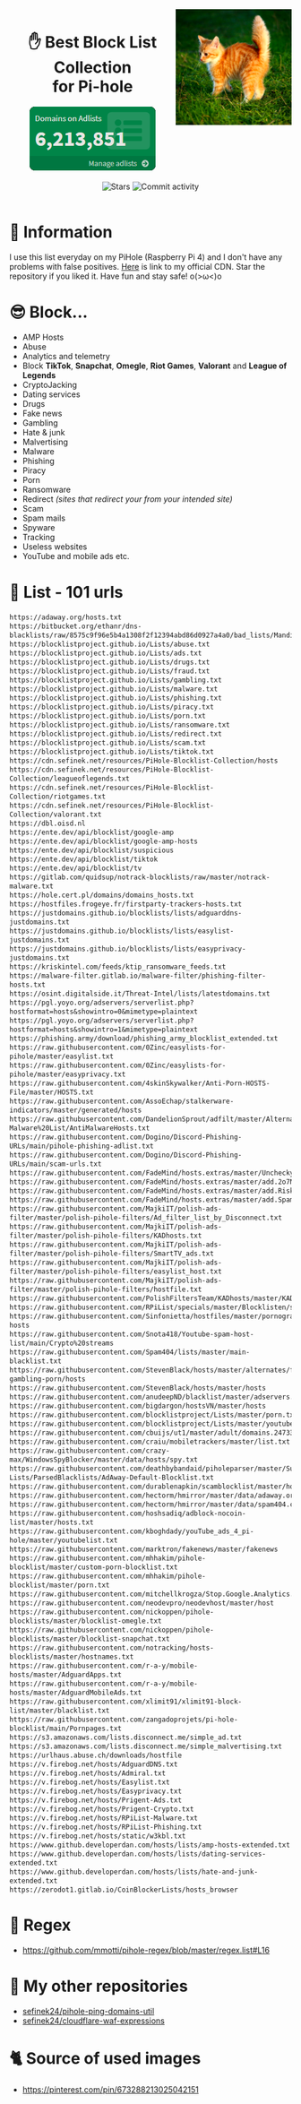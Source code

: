 <img width="41%" align="right" src="images/kitten.png" alt="Gigachad kitten">

<div align="center">
    <h1>
        ✋ Best Block List Collection<br>
        for Pi-hole
    </h1>
    <img src="images/adlists.png" alt="Domains on Adlists"><br><br>
    <img src="https://img.shields.io/github/stars/sefinek24/PiHole-Blocklist-Collection?label=STARS&style=for-the-badge" alt="Stars">
    <img src="https://img.shields.io/github/commit-activity/m/sefinek24/PiHole-Blocklist-Collection?label=COMMIT+ACTIVITY&style=for-the-badge" alt="Commit activity">
</div>
<br>

# 📝 Information
I use this list everyday on my PiHole (Raspberry Pi 4) and I don't have any problems with false positives. [Here](https://cdn.sefinek.net/resources/PiHole-Blocklist-Collection/<FileName>.txt) is link to my official CDN. Star the repository if you liked it. Have fun and stay safe! o(>ω<)o

# 😎 Block...
- AMP Hosts
- Abuse
- Analytics and telemetry
- Block __TikTok__, __Snapchat__, __Omegle__, __Riot Games__, **Valorant** and __League of Legends__
- CryptoJacking
- Dating services
- Drugs
- Fake news
- Gambling
- Hate & junk
- Malvertising
- Malware
- Phishing
- Piracy
- Porn
- Ransomware
- Redirect *(sites that redirect your from your intended site)*
- Scam
- Spam mails
- Spyware
- Tracking
- Useless websites
- YouTube and mobile ads etc.

# 📃 List - 101 urls
```
https://adaway.org/hosts.txt
https://bitbucket.org/ethanr/dns-blacklists/raw/8575c9f96e5b4a1308f2f12394abd86d0927a4a0/bad_lists/Mandiant_APT1_Report_Appendix_D.txt
https://blocklistproject.github.io/Lists/abuse.txt
https://blocklistproject.github.io/Lists/ads.txt
https://blocklistproject.github.io/Lists/drugs.txt
https://blocklistproject.github.io/Lists/fraud.txt
https://blocklistproject.github.io/Lists/gambling.txt
https://blocklistproject.github.io/Lists/malware.txt
https://blocklistproject.github.io/Lists/phishing.txt
https://blocklistproject.github.io/Lists/piracy.txt
https://blocklistproject.github.io/Lists/porn.txt
https://blocklistproject.github.io/Lists/ransomware.txt
https://blocklistproject.github.io/Lists/redirect.txt
https://blocklistproject.github.io/Lists/scam.txt
https://blocklistproject.github.io/Lists/tiktok.txt
https://cdn.sefinek.net/resources/PiHole-Blocklist-Collection/hosts
https://cdn.sefinek.net/resources/PiHole-Blocklist-Collection/leagueoflegends.txt
https://cdn.sefinek.net/resources/PiHole-Blocklist-Collection/riotgames.txt
https://cdn.sefinek.net/resources/PiHole-Blocklist-Collection/valorant.txt
https://dbl.oisd.nl
https://ente.dev/api/blocklist/google-amp
https://ente.dev/api/blocklist/google-amp-hosts
https://ente.dev/api/blocklist/suspicious
https://ente.dev/api/blocklist/tiktok
https://ente.dev/api/blocklist/tv
https://gitlab.com/quidsup/notrack-blocklists/raw/master/notrack-malware.txt
https://hole.cert.pl/domains/domains_hosts.txt
https://hostfiles.frogeye.fr/firstparty-trackers-hosts.txt
https://justdomains.github.io/blocklists/lists/adguarddns-justdomains.txt
https://justdomains.github.io/blocklists/lists/easylist-justdomains.txt
https://justdomains.github.io/blocklists/lists/easyprivacy-justdomains.txt
https://kriskintel.com/feeds/ktip_ransomware_feeds.txt
https://malware-filter.gitlab.io/malware-filter/phishing-filter-hosts.txt
https://osint.digitalside.it/Threat-Intel/lists/latestdomains.txt
https://pgl.yoyo.org/adservers/serverlist.php?hostformat=hosts&showintro=0&mimetype=plaintext
https://pgl.yoyo.org/adservers/serverlist.php?hostformat=hosts&showintro=1&mimetype=plaintext
https://phishing.army/download/phishing_army_blocklist_extended.txt
https://raw.githubusercontent.com/0Zinc/easylists-for-pihole/master/easylist.txt
https://raw.githubusercontent.com/0Zinc/easylists-for-pihole/master/easyprivacy.txt
https://raw.githubusercontent.com/4skinSkywalker/Anti-Porn-HOSTS-File/master/HOSTS.txt
https://raw.githubusercontent.com/AssoEchap/stalkerware-indicators/master/generated/hosts
https://raw.githubusercontent.com/DandelionSprout/adfilt/master/Alternate%20versions%20Anti-Malware%20List/AntiMalwareHosts.txt
https://raw.githubusercontent.com/Dogino/Discord-Phishing-URLs/main/pihole-phishing-adlist.txt
https://raw.githubusercontent.com/Dogino/Discord-Phishing-URLs/main/scam-urls.txt
https://raw.githubusercontent.com/FadeMind/hosts.extras/master/UncheckyAds/hosts
https://raw.githubusercontent.com/FadeMind/hosts.extras/master/add.2o7Net/hosts
https://raw.githubusercontent.com/FadeMind/hosts.extras/master/add.Risk/hosts
https://raw.githubusercontent.com/FadeMind/hosts.extras/master/add.Spam/hosts
https://raw.githubusercontent.com/MajkiIT/polish-ads-filter/master/polish-pihole-filters/Ad_filter_list_by_Disconnect.txt
https://raw.githubusercontent.com/MajkiIT/polish-ads-filter/master/polish-pihole-filters/KADhosts.txt
https://raw.githubusercontent.com/MajkiIT/polish-ads-filter/master/polish-pihole-filters/SmartTV_ads.txt
https://raw.githubusercontent.com/MajkiIT/polish-ads-filter/master/polish-pihole-filters/easylist_host.txt
https://raw.githubusercontent.com/MajkiIT/polish-ads-filter/master/polish-pihole-filters/hostfile.txt
https://raw.githubusercontent.com/PolishFiltersTeam/KADhosts/master/KADhosts.txt
https://raw.githubusercontent.com/RPiList/specials/master/Blocklisten/spam.mails
https://raw.githubusercontent.com/Sinfonietta/hostfiles/master/pornography-hosts
https://raw.githubusercontent.com/Snota418/Youtube-spam-host-list/main/Crypto%20streams
https://raw.githubusercontent.com/Spam404/lists/master/main-blacklist.txt
https://raw.githubusercontent.com/StevenBlack/hosts/master/alternates/fakenews-gambling-porn/hosts
https://raw.githubusercontent.com/StevenBlack/hosts/master/hosts
https://raw.githubusercontent.com/anudeepND/blacklist/master/adservers.txt
https://raw.githubusercontent.com/bigdargon/hostsVN/master/hosts
https://raw.githubusercontent.com/blocklistproject/Lists/master/porn.txt
https://raw.githubusercontent.com/blocklistproject/Lists/master/youtube.txt
https://raw.githubusercontent.com/cbuijs/ut1/master/adult/domains.24733
https://raw.githubusercontent.com/craiu/mobiletrackers/master/list.txt
https://raw.githubusercontent.com/crazy-max/WindowsSpyBlocker/master/data/hosts/spy.txt
https://raw.githubusercontent.com/deathbybandaid/piholeparser/master/Subscribable-Lists/ParsedBlacklists/AdAway-Default-Blocklist.txt
https://raw.githubusercontent.com/durablenapkin/scamblocklist/master/hosts.txt
https://raw.githubusercontent.com/hectorm/hmirror/master/data/adaway.org/list.txt
https://raw.githubusercontent.com/hectorm/hmirror/master/data/spam404.com/list.txt
https://raw.githubusercontent.com/hoshsadiq/adblock-nocoin-list/master/hosts.txt
https://raw.githubusercontent.com/kboghdady/youTube_ads_4_pi-hole/master/youtubelist.txt
https://raw.githubusercontent.com/marktron/fakenews/master/fakenews
https://raw.githubusercontent.com/mhhakim/pihole-blocklist/master/custom-porn-blocklist.txt
https://raw.githubusercontent.com/mhhakim/pihole-blocklist/master/porn.txt
https://raw.githubusercontent.com/mitchellkrogza/Stop.Google.Analytics.Ghost.Spam.HOWTO/master/output/domains/INACTIVE/list
https://raw.githubusercontent.com/neodevpro/neodevhost/master/host
https://raw.githubusercontent.com/nickoppen/pihole-blocklists/master/blocklist-omegle.txt
https://raw.githubusercontent.com/nickoppen/pihole-blocklists/master/blocklist-snapchat.txt
https://raw.githubusercontent.com/notracking/hosts-blocklists/master/hostnames.txt
https://raw.githubusercontent.com/r-a-y/mobile-hosts/master/AdguardApps.txt
https://raw.githubusercontent.com/r-a-y/mobile-hosts/master/AdguardMobileAds.txt
https://raw.githubusercontent.com/xlimit91/xlimit91-block-list/master/blacklist.txt
https://raw.githubusercontent.com/zangadoprojets/pi-hole-blocklist/main/Pornpages.txt
https://s3.amazonaws.com/lists.disconnect.me/simple_ad.txt
https://s3.amazonaws.com/lists.disconnect.me/simple_malvertising.txt
https://urlhaus.abuse.ch/downloads/hostfile
https://v.firebog.net/hosts/AdguardDNS.txt
https://v.firebog.net/hosts/Admiral.txt
https://v.firebog.net/hosts/Easylist.txt
https://v.firebog.net/hosts/Easyprivacy.txt
https://v.firebog.net/hosts/Prigent-Ads.txt
https://v.firebog.net/hosts/Prigent-Crypto.txt
https://v.firebog.net/hosts/RPiList-Malware.txt
https://v.firebog.net/hosts/RPiList-Phishing.txt
https://v.firebog.net/hosts/static/w3kbl.txt
https://www.github.developerdan.com/hosts/lists/amp-hosts-extended.txt
https://www.github.developerdan.com/hosts/lists/dating-services-extended.txt
https://www.github.developerdan.com/hosts/lists/hate-and-junk-extended.txt
https://zerodot1.gitlab.io/CoinBlockerLists/hosts_browser
```

# 🔧 Regex
- https://github.com/mmotti/pihole-regex/blob/master/regex.list#L16

# 🌠 My other repositories
- [sefinek24/pihole-ping-domains-util](https://github.com/sefinek24/pihole-ping-domains-util)
- [sefinek24/cloudflare-waf-expressions](https://github.com/sefinek24/cloudflare-waf-expressions)

# 🐈 Source of used images
- https://pinterest.com/pin/673288213025042151